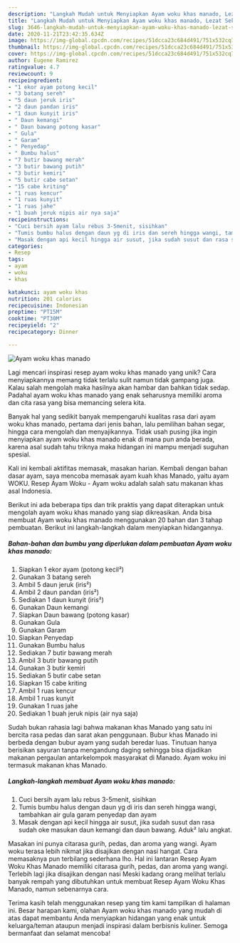 ```yaml
---
description: "Langkah Mudah untuk Menyiapkan Ayam woku khas manado, Lezat Sekali"
title: "Langkah Mudah untuk Menyiapkan Ayam woku khas manado, Lezat Sekali"
slug: 3646-langkah-mudah-untuk-menyiapkan-ayam-woku-khas-manado-lezat-sekali
date: 2020-11-21T23:42:35.634Z
image: https://img-global.cpcdn.com/recipes/51dcca23c684d491/751x532cq70/ayam-woku-khas-manado-foto-resep-utama.jpg
thumbnail: https://img-global.cpcdn.com/recipes/51dcca23c684d491/751x532cq70/ayam-woku-khas-manado-foto-resep-utama.jpg
cover: https://img-global.cpcdn.com/recipes/51dcca23c684d491/751x532cq70/ayam-woku-khas-manado-foto-resep-utama.jpg
author: Eugene Ramirez
ratingvalue: 4.7
reviewcount: 9
recipeingredient:
- "1 ekor ayam potong kecil"
- "3 batang sereh"
- "5 daun jeruk iris"
- "2 daun pandan iris"
- "1 daun kunyit iris"
- " Daun kemangi"
- " Daun bawang potong kasar"
- " Gula"
- " Garam"
- " Penyedap"
- " Bumbu halus"
- "7 butir bawang merah"
- "3 butir bawang putih"
- "3 butir kemiri"
- "5 butir cabe setan"
- "15 cabe kriting"
- "1 ruas kencur"
- "1 ruas kunyit"
- "1 ruas jahe"
- "1 buah jeruk nipis air nya saja"
recipeinstructions:
- "Cuci bersih ayam lalu rebus 3-5menit, sisihkan"
- "Tumis bumbu halus dengan daun yg di iris dan sereh hingga wangi, tambahkan air gula garam penyedap dan ayam"
- "Masak dengan api kecil hingga air susut, jika sudah susut dan rasa sudah oke masukan daun kemangi dan daun bawang. Aduk² lalu angkat."
categories:
- Resep
tags:
- ayam
- woku
- khas

katakunci: ayam woku khas 
nutrition: 201 calories
recipecuisine: Indonesian
preptime: "PT15M"
cooktime: "PT30M"
recipeyield: "2"
recipecategory: Dinner

---
```



![Ayam woku khas manado](https://img-global.cpcdn.com/recipes/51dcca23c684d491/751x532cq70/ayam-woku-khas-manado-foto-resep-utama.jpg)

Lagi mencari inspirasi resep ayam woku khas manado yang unik? Cara menyiapkannya memang tidak terlalu sulit namun tidak gampang juga. Kalau salah mengolah maka hasilnya akan hambar dan bahkan tidak sedap. Padahal ayam woku khas manado yang enak seharusnya memiliki aroma dan cita rasa yang bisa memancing selera kita.

Banyak hal yang sedikit banyak mempengaruhi kualitas rasa dari ayam woku khas manado, pertama dari jenis bahan, lalu pemilihan bahan segar, hingga cara mengolah dan menyajikannya. Tidak usah pusing jika ingin menyiapkan ayam woku khas manado enak di mana pun anda berada, karena asal sudah tahu triknya maka hidangan ini mampu menjadi suguhan spesial.

Kali ini kembali aktifitas memasak, masakan harian. Kembali dengan bahan dasar ayam, saya mencoba memasak ayam kuah khas Manado, yaitu ayam WOKU. Resep Ayam Woku - Ayam woku adalah salah satu makanan khas asal Indonesia.


Berikut ini ada beberapa tips dan trik praktis yang dapat diterapkan untuk mengolah ayam woku khas manado yang siap dikreasikan. Anda bisa membuat Ayam woku khas manado menggunakan 20 bahan dan 3 tahap pembuatan. Berikut ini langkah-langkah dalam menyiapkan hidangannya.

<!--inarticleads1-->

##### Bahan-bahan dan bumbu yang diperlukan dalam pembuatan Ayam woku khas manado:

1. Siapkan 1 ekor ayam (potong kecil²)
1. Gunakan 3 batang sereh
1. Ambil 5 daun jeruk (iris²)
1. Ambil 2 daun pandan (iris²)
1. Sediakan 1 daun kunyit (iris²)
1. Gunakan  Daun kemangi
1. Siapkan  Daun bawang (potong kasar)
1. Gunakan  Gula
1. Gunakan  Garam
1. Siapkan  Penyedap
1. Gunakan  Bumbu halus
1. Sediakan 7 butir bawang merah
1. Ambil 3 butir bawang putih
1. Gunakan 3 butir kemiri
1. Sediakan 5 butir cabe setan
1. Siapkan 15 cabe kriting
1. Ambil 1 ruas kencur
1. Ambil 1 ruas kunyit
1. Gunakan 1 ruas jahe
1. Sediakan 1 buah jeruk nipis (air nya saja)


Sudah bukan rahasia lagi bahwa makanan khas Manado yang satu ini bercita rasa pedas dan sarat akan penggunaan. Bubur khas Manado ini berbeda dengan bubur ayam yang sudah beredar luas. Tinutuan hanya berisikan sayuran tanpa mengandung daging sehingga bisa dijadikan makanan pergaulan antarkelompok masyarakat di Manado. Ayam woku ini termasuk makanan khas Manado. 

<!--inarticleads2-->

##### Langkah-langkah membuat Ayam woku khas manado:

1. Cuci bersih ayam lalu rebus 3-5menit, sisihkan
1. Tumis bumbu halus dengan daun yg di iris dan sereh hingga wangi, tambahkan air gula garam penyedap dan ayam
1. Masak dengan api kecil hingga air susut, jika sudah susut dan rasa sudah oke masukan daun kemangi dan daun bawang. Aduk² lalu angkat.


Masakan ini punya citarasa gurih, pedas, dan aroma yang wangi. Ayam woku terasa lebih nikmat jika disajikan dengan nasi hangat. Cara memasaknya pun terbilang sederhana lho. Hal ini lantaran Resep Ayam Woku Khas Manado memiliki citarasa gurih, pedas, dan aroma yang wangi. Terlebih lagi jika disajikan dengan nasi Meski kadang orang melihat terlalu banyak rempah yang dibutuhkan untuk membuat Resep Ayam Woku Khas Manado, namun sebenarnya cara. 

Terima kasih telah menggunakan resep yang tim kami tampilkan di halaman ini. Besar harapan kami, olahan Ayam woku khas manado yang mudah di atas dapat membantu Anda menyiapkan hidangan yang enak untuk keluarga/teman ataupun menjadi inspirasi dalam berbisnis kuliner. Semoga bermanfaat dan selamat mencoba!
